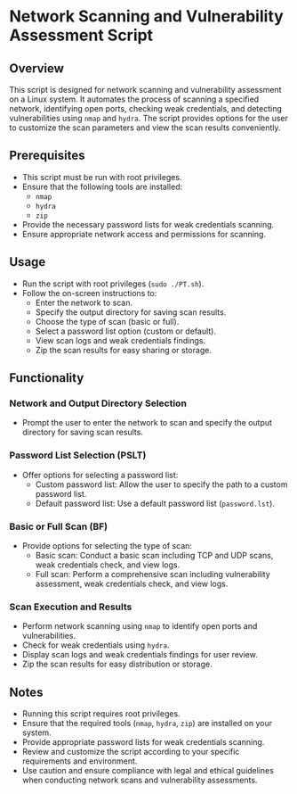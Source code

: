 # Network Scanning and Vulnerability Assessment Script

## Overview
This script is designed for network scanning and vulnerability assessment on a Linux system.
It automates the process of scanning a specified network, identifying open ports, checking weak credentials,
and detecting vulnerabilities using `nmap` and `hydra`. The script provides options for the user to customize the scan 
parameters and view the scan results conveniently.

## Prerequisites
- This script must be run with root privileges.
- Ensure that the following tools are installed:
    - `nmap`
    - `hydra`
    - `zip`
- Provide the necessary password lists for weak credentials scanning.
- Ensure appropriate network access and permissions for scanning.

## Usage
- Run the script with root privileges (`sudo ./PT.sh`).
- Follow the on-screen instructions to:
    - Enter the network to scan.
    - Specify the output directory for saving scan results.
    - Choose the type of scan (basic or full).
    - Select a password list option (custom or default).
    - View scan logs and weak credentials findings.
    - Zip the scan results for easy sharing or storage.

## Functionality
### Network and Output Directory Selection
- Prompt the user to enter the network to scan and specify the output directory for saving scan results.

### Password List Selection (PSLT)
- Offer options for selecting a password list:
    - Custom password list: Allow the user to specify the path to a custom password list.
    - Default password list: Use a default password list (`password.lst`).

### Basic or Full Scan (BF)
- Provide options for selecting the type of scan:
    - Basic scan: Conduct a basic scan including TCP and UDP scans, weak credentials check, and view logs.
    - Full scan: Perform a comprehensive scan including vulnerability assessment, weak credentials check, and view logs.

### Scan Execution and Results
- Perform network scanning using `nmap` to identify open ports and vulnerabilities.
- Check for weak credentials using `hydra`.
- Display scan logs and weak credentials findings for user review.
- Zip the scan results for easy distribution or storage.

## Notes
- Running this script requires root privileges.
- Ensure that the required tools (`nmap`, `hydra`, `zip`) are installed on your system.
- Provide appropriate password lists for weak credentials scanning.
- Review and customize the script according to your specific requirements and environment.
- Use caution and ensure compliance with legal and ethical guidelines when conducting network scans and vulnerability assessments.

